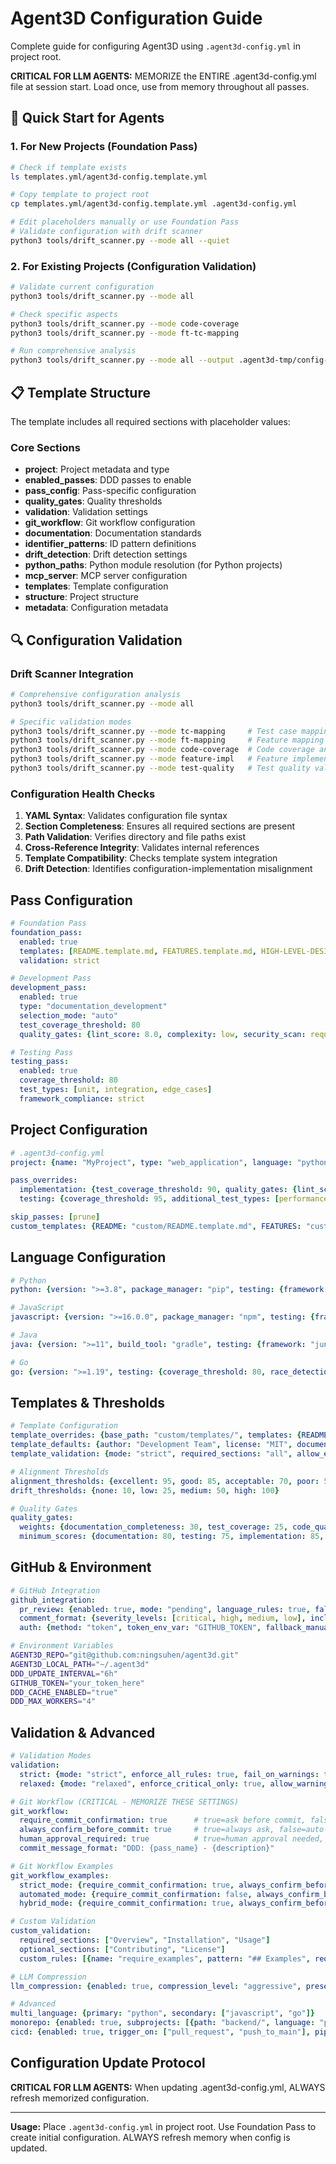 # Agent3D Configuration Guide

Complete guide for configuring Agent3D using `.agent3d-config.yml` in project root.

**CRITICAL FOR LLM AGENTS:** MEMORIZE the ENTIRE .agent3d-config.yml file at session start. Load once, use from memory throughout all passes.

## 🎯 Quick Start for Agents

### 1. For New Projects (Foundation Pass)

```bash
# Check if template exists
ls templates.yml/agent3d-config.template.yml

# Copy template to project root
cp templates.yml/agent3d-config.template.yml .agent3d-config.yml

# Edit placeholders manually or use Foundation Pass
# Validate configuration with drift scanner
python3 tools/drift_scanner.py --mode all --quiet
```

### 2. For Existing Projects (Configuration Validation)

```bash
# Validate current configuration
python3 tools/drift_scanner.py --mode all

# Check specific aspects
python3 tools/drift_scanner.py --mode code-coverage
python3 tools/drift_scanner.py --mode ft-tc-mapping

# Run comprehensive analysis
python3 tools/drift_scanner.py --mode all --output .agent3d-tmp/config-analysis.yaml
```

## 📋 Template Structure

The template includes all required sections with placeholder values:

### Core Sections
- **project**: Project metadata and type
- **enabled_passes**: DDD passes to enable
- **pass_config**: Pass-specific configuration
- **quality_gates**: Quality thresholds
- **validation**: Validation settings
- **git_workflow**: Git workflow configuration
- **documentation**: Documentation standards
- **identifier_patterns**: ID pattern definitions
- **drift_detection**: Drift detection settings
- **python_paths**: Python module resolution (for Python projects)
- **mcp_server**: MCP server configuration
- **templates**: Template configuration
- **structure**: Project structure
- **metadata**: Configuration metadata

## 🔍 Configuration Validation

### Drift Scanner Integration

```bash
# Comprehensive configuration analysis
python3 tools/drift_scanner.py --mode all

# Specific validation modes
python3 tools/drift_scanner.py --mode tc-mapping     # Test case mapping
python3 tools/drift_scanner.py --mode ft-mapping     # Feature mapping
python3 tools/drift_scanner.py --mode code-coverage  # Code coverage analysis
python3 tools/drift_scanner.py --mode feature-impl   # Feature implementation
python3 tools/drift_scanner.py --mode test-quality   # Test quality validation
```

### Configuration Health Checks

1. **YAML Syntax**: Validates configuration file syntax
2. **Section Completeness**: Ensures all required sections are present
3. **Path Validation**: Verifies directory and file paths exist
4. **Cross-Reference Integrity**: Validates internal references
5. **Template Compatibility**: Checks template system integration
6. **Drift Detection**: Identifies configuration-implementation misalignment

## Pass Configuration

```yaml
# Foundation Pass
foundation_pass:
  enabled: true
  templates: [README.template.md, FEATURES.template.md, HIGH-LEVEL-DESIGN.template.md]
  validation: strict

# Development Pass
development_pass:
  enabled: true
  type: "documentation_development"
  selection_mode: "auto"
  test_coverage_threshold: 80
  quality_gates: {lint_score: 8.0, complexity: low, security_scan: required}

# Testing Pass
testing_pass:
  enabled: true
  coverage_threshold: 80
  test_types: [unit, integration, edge_cases]
  framework_compliance: strict
```

## Project Configuration
```yaml
# .agent3d-config.yml
project: {name: "MyProject", type: "web_application", language: "python"}

pass_overrides:
  implementation: {test_coverage_threshold: 90, quality_gates: {lint_score: 9.0, complexity: very_low}}
  testing: {coverage_threshold: 95, additional_test_types: [performance, security]}

skip_passes: [prune]
custom_templates: {README: "custom/README.template.md", FEATURES: "custom/FEATURES.template.md"}
```

## Language Configuration

```yaml
# Python
python: {version: ">=3.8", package_manager: "pip", testing: {framework: "pytest", coverage_threshold: 85}, code_style: {formatter: "black", line_length: 88, linter: "flake8"}}

# JavaScript
javascript: {version: ">=16.0.0", package_manager: "npm", testing: {framework: "jest", coverage_threshold: 80}, code_style: {formatter: "prettier", linter: "eslint", typescript: true}}

# Java
java: {version: ">=11", build_tool: "gradle", testing: {framework: "junit5", coverage_threshold: 75}, code_style: {formatter: "spotless", static_analysis: [checkstyle, pmd, spotbugs]}}

# Go
go: {version: ">=1.19", testing: {coverage_threshold: 80, race_detection: true}, code_style: {formatter: "gofmt", linter: "golangci-lint"}}
```

## Templates & Thresholds

```yaml
# Template Configuration
template_overrides: {base_path: "custom/templates/", templates: {README: "custom-readme.template.md", FEATURES: "enhanced-features.template.md"}}
template_defaults: {author: "Development Team", license: "MIT", documentation_style: "google"}
template_validation: {mode: "strict", required_sections: "all", allow_empty_sections: false}

# Alignment Thresholds
alignment_thresholds: {excellent: 95, good: 85, acceptable: 70, poor: 50, critical: 0}
drift_thresholds: {none: 10, low: 25, medium: 50, high: 100}

# Quality Gates
quality_gates:
  weights: {documentation_completeness: 30, test_coverage: 25, code_quality: 25, alignment_consistency: 20}
  minimum_scores: {documentation: 80, testing: 75, implementation: 85, overall: 80}
```

## GitHub & Environment

```yaml
# GitHub Integration
github_integration:
  pr_review: {enabled: true, mode: "pending", language_rules: true, fallback_manual: true}
  comment_format: {severity_levels: [critical, high, medium, low], include_line_numbers: true, include_suggestions: true}
  auth: {method: "token", token_env_var: "GITHUB_TOKEN", fallback_manual: true}
```

```bash
# Environment Variables
AGENT3D_REPO="git@github.com:ningsuhen/agent3d.git"
AGENT3D_LOCAL_PATH="~/.agent3d"
DDD_UPDATE_INTERVAL="6h"
GITHUB_TOKEN="your_token_here"
DDD_CACHE_ENABLED="true"
DDD_MAX_WORKERS="4"
```

## Validation & Advanced

```yaml
# Validation Modes
validation:
  strict: {mode: "strict", enforce_all_rules: true, fail_on_warnings: true, require_all_sections: true, validate_links: true}
  relaxed: {mode: "relaxed", enforce_critical_only: true, allow_warnings: true, optional_sections: true, skip_link_validation: true}

# Git Workflow (CRITICAL - MEMORIZE THESE SETTINGS)
git_workflow:
  require_commit_confirmation: true      # true=ask before commit, false=no confirmation
  always_confirm_before_commit: true     # true=always ask, false=auto-commit allowed
  human_approval_required: true          # true=human approval needed, false=automated OK
  commit_message_format: "DDD: {pass_name} - {description}"

# Git Workflow Examples
git_workflow_examples:
  strict_mode: {require_commit_confirmation: true, always_confirm_before_commit: true, human_approval_required: true}
  automated_mode: {require_commit_confirmation: false, always_confirm_before_commit: false, human_approval_required: false}
  hybrid_mode: {require_commit_confirmation: true, always_confirm_before_commit: false, human_approval_required: true}

# Custom Validation
custom_validation:
  required_sections: ["Overview", "Installation", "Usage"]
  optional_sections: ["Contributing", "License"]
  custom_rules: [{name: "require_examples", pattern: "## Examples", required: true}, {name: "limit_line_length", max_length: 120}]

# LLM Compression
llm_compression: {enabled: true, compression_level: "aggressive", preserve_commands: true, preserve_project_specifics: true, remove_basic_explanations: true, compress_tasks: [git_operations, github_cli_usage, package_management, file_operations, standard_development_tools]}

# Advanced
multi_language: {primary: "python", secondary: ["javascript", "go"]}
monorepo: {enabled: true, subprojects: [{path: "backend/", language: "python"}]}
cicd: {enabled: true, trigger_on: ["pull_request", "push_to_main"], pipeline_steps: ["foundation_pass", "documentation_pass", "quality_pass"]}
```

## Configuration Update Protocol

**CRITICAL FOR LLM AGENTS:** When updating .agent3d-config.yml, ALWAYS refresh memorized configuration.

---

**Usage:** Place `.agent3d-config.yml` in project root. Use Foundation Pass to create initial configuration. ALWAYS refresh memory when config is updated.
